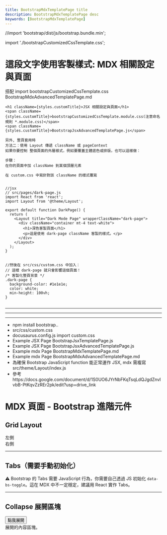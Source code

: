 ```yaml
---
title: BootstrapMdxTemplatePage title
description: BootstrapMdxTemplatePage desc
keywords: [BootstrapMdxTemplatePage]
---
```

//import 'bootstrap/dist/js/bootstrap.bundle.min';

import './bootstrapCustomizedCssTemplate.css';

<h1 className='customTitle'>這段文字使用客製樣式: MDX 相關設定與頁面</h1>

<span className='customTitle'>搭配 import  </span>
<span className='customTitle'>bootstrapCustomizedCssTemplate.css</span>
<span className='customTitle'>BootstrapMdxAdvancedTemplatePage.md</span>

```
<h1 className={styles.customTitle}>JSX 相關設定與頁面</h1>
<span className={styles.customTitle}>bootstrapCustomizedCssTemplate.module.css(注意命名規則 *.module.css)</span>
<span className={styles.customTitle}>BootstrapJsxAdvancedTemplatePage.js</span>
```


```
另外, 整頁套用時
方法二：使用 Layout 傳遞 className 或 pageContext
如果你要控制 整個頁面的外層樣式，例如要覆蓋主體底色或排版，也可以這樣做：

步驟：
在你的頁面中加 className 到某個頂層元素

在 custom.css 中寫針對該 className 的樣式覆寫


//jsx
// src/pages/dark-page.js
import React from 'react';
import Layout from '@theme/Layout';

export default function DarkPage() {
  return (
    <Layout title="Dark Mode Page" wrapperClassName="dark-page">
      <div className="container mt-4 text-white">
        <h1>深色客製頁面</h1>
        <p>這是使用 dark-page className 客製的樣式。</p>
      </div>
    </Layout>
  );
}


//然後在 src/css/custom.css 中加入：
// 這樣 dark-page 就只會影響這個頁面！
/* 客製化整頁背景 */
.dark-page {
  background-color: #1e1e1e;
  color: white;
  min-height: 100vh;
}


```


<hr/>
<hr/>
<hr/>
    <ul>
        <li>npm install bootstrap..</li>
        <li>src/css/custom.css</li>
        <li>docusaurus.config.js import custom.css</li>
        <li>Example JSX Page <Link to="/template/BootstrapJsxTemplatePage"> BootstrapJsxTemplatePage.js </Link>  </li>
        <li>Example JSX Page <Link to="/template/BootstrapJsxAdvancedTemplatePage"> BootstrapJsxAdvancedTemplatePage.js </Link>  </li>
        <li>Example mdx Page <Link to="/docs/BootstrapMdxTemplatePage"> BootstrapMdxTemplatePage.md </Link>  </li>
        <li>Example mdx Page <Link to="/docs/BootstrapMdxAdvancedTemplatePage"> BootstrapMdxAdvancedTemplatePage.md </Link>  </li>
        <li>為確保 Bootstrap JavaScript function 能正常運作 JSX, mdx 需複寫 src/theme/Layout/index.js  </li>
        <li>參考 https://docs.google.com/document/d/1S0UO6JYrNbFKqTsqLdQJgdZnvlvbB-PtKqvZzREr2pk/edit?usp=drive_link</li>        
     </ul> 
        
        
# <span className="text-info">MDX 頁面 - Bootstrap 進階元件</span>

## Grid Layout

<div className="row">
  <div className="col-md-6 bg-warning p-3">左側</div>
  <div className="col-md-6 bg-info text-white p-3">右側</div>
</div>

---

## Tabs（需要手動初始化）

⚠️ Bootstrap 的 Tabs 需要 JavaScript 行為，你需要自己透過 JS 初始化 `data-bs-toggle`。這在 MDX 中不一定穩定，建議用 React 實作 Tabs。

---

## Collapse 展開區塊

<button className="btn btn-outline-primary" data-bs-toggle="collapse" data-bs-target="#collapseExample">
  點我展開
</button>

<div className="collapse mt-2" id="collapseExample">
  <div className="card card-body">
    展開的內容區塊。
  </div>
</div>